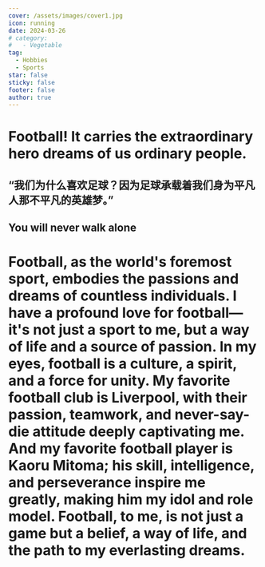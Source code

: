 ```yaml
---
cover: /assets/images/cover1.jpg
icon: running
date: 2024-03-26
# category:
#   - Vegetable
tag:
  - Hobbies
  - Sports
star: false
sticky: false
footer: false
author: true
---
```


<!-- # More Detail -->

# Football! It carries the extraordinary hero dreams of us ordinary people.
## “我们为什么喜欢足球？因为足球承载着我们身为平凡人那不平凡的英雄梦。”<br>


<!-- Here is the content. -->
## You will never walk alone<br>
# Football, as the world's foremost sport, embodies the passions and dreams of countless individuals. I have a profound love for football—it's not just a sport to me, but a way of life and a source of passion. In my eyes, football is a culture, a spirit, and a force for unity. My favorite football club is Liverpool, with their passion, teamwork, and never-say-die attitude deeply captivating me. And my favorite football player is Kaoru Mitoma; his skill, intelligence, and perseverance inspire me greatly, making him my idol and role model. Football, to me, is not just a game but a belief, a way of life, and the path to my everlasting dreams.
